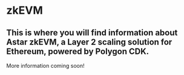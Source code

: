# zkEVM

## This is where you will find information about Astar zkEVM, a Layer 2 scaling solution for Ethereum, powered by Polygon CDK.

More information coming soon!